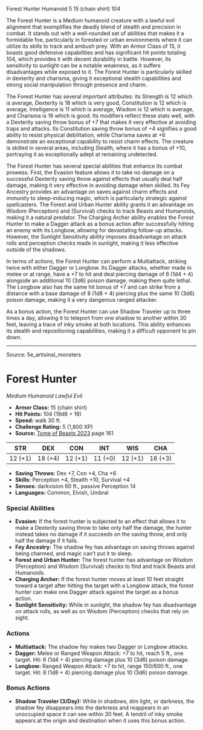 <MonsterName/>Forest Hunter</MonsterName>
<CreatureType/>Humanoid</CreatureType>
<CR/>5</CR>
<AC/>15 (chain shirt)</AC>
<HP/>104</HP>
<summary>The Forest Hunter is a Medium humanoid creature with a lawful evil alignment that exemplifies the deadly blend of stealth and precision in combat. It stands out with a well-rounded set of abilities that makes it a formidable foe, particularly in forested or urban environments where it can utilize its skills to track and ambush prey. With an Armor Class of 15, it boasts good defensive capabilities and has significant hit points totaling 104, which provides it with decent durability in battle. However, its sensitivity to sunlight can be a notable weakness, as it suffers disadvantages while exposed to it. The Forest Hunter is particularly skilled in dexterity and charisma, giving it exceptional stealth capabilities and strong social manipulation through presence and charm.</summary>

<detail>

The Forest Hunter has several important attributes: its Strength is 12 which is average, Dexterity is 18 which is very good, Constitution is 12 which is average, Intelligence is 11 which is average, Wisdom is 12 which is average, and Charisma is 16 which is good. Its modifiers reflect these stats well, with a Dexterity saving throw bonus of +7 that makes it very effective at avoiding traps and attacks. Its Constitution saving throw bonus of +4 signifies a good ability to resist physical debilitation, while Charisma saves at +6 demonstrate an exceptional capability to resist charm effects. The creature is skilled in several areas, including Stealth, where it has a bonus of +10, portraying it as exceptionally adept at remaining undetected.

The Forest Hunter has several special abilities that enhance its combat prowess. First, the Evasion feature allows it to take no damage on a successful Dexterity saving throw against effects that usually deal half damage, making it very effective in avoiding damage when skilled. Its Fey Ancestry provides an advantage on saves against charm effects and immunity to sleep-inducing magic, which is particularly strategic against spellcasters. The Forest and Urban Hunter ability grants it an advantage on Wisdom (Perception) and (Survival) checks to track Beasts and Humanoids, making it a natural predator. The Charging Archer ability enables the Forest Hunter to make a Dagger attack as a bonus action after successfully hitting an enemy with its Longbow, allowing for devastating follow-up attacks. However, the Sunlight Sensitivity ability imposes disadvantage on attack rolls and perception checks made in sunlight, making it less effective outside of the shadows.

In terms of actions, the Forest Hunter can perform a Multiattack, striking twice with either Dagger or Longbow. Its Dagger attacks, whether made in melee or at range, have a +7 to hit and deal piercing damage of 6 (1d4 + 4) alongside an additional 10 (3d6) poison damage, making them quite lethal. The Longbow also has the same hit bonus of +7 and can strike from a distance with a base damage of 8 (1d8 + 4) piercing plus the same 10 (3d6) poison damage, making it a very dangerous ranged attacker.

As a bonus action, the Forest Hunter can use Shadow Traveler up to three times a day, allowing it to teleport from one shadow to another within 30 feet, leaving a trace of inky smoke at both locations. This ability enhances its stealth and repositioning capabilities, making it a difficult opponent to pin down.</detail>



---

Source: 5e_artisinal_monsters

# Forest Hunter

*Medium* *Humanoid* *Lawful Evil*

- **Armor Class:** 15 (chain shirt)
- **Hit Points:** 104 (19d8 + 19)
- **Speed:** walk 30 ft.
- **Challenge Rating:** 5 (1,800 XP)
- **Source:** [Tome of Beasts 2023](https://koboldpress.com/kpstore/product/tome-of-beasts-1-2023-edition/) page 161

| STR | DEX | CON | INT | WIS | CHA |
| --- | --- | --- | --- | --- | --- |
| 12 (+1) | 18 (+4) | 12 (+1) | 11 (+0) | 12 (+1) | 16 (+3) |

- **Saving Throws**: Dex +7, Con +4, Cha +6
- **Skills:** Perception +4, Stealth +10, Survival +4
- **Senses:** darkvision 60 ft., passive Perception 14
- **Languages:** Common, Elvish, Umbral

### Special Abilities

- **Evasion:** If the forest hunter is subjected to an effect that allows it to make a Dexterity saving throw to take only half the damage, the hunter instead takes no damage if it succeeds on the saving throw, and only half the damage if it fails.
- **Fey Ancestry:** The shadow fey has advantage on saving throws against being charmed, and magic can’t put it to sleep.
- **Forest and Urban Hunter:** The forest hunter has advantage on Wisdom (Perception) and Wisdom (Survival) checks to find and track Beasts and Humanoids.
- **Charging Archer:** If the forest hunter moves at least 10 feet straight toward a target after hitting the target with a Longbow attack, the forest hunter can make one Dagger attack against the target as a bonus action.
- **Sunlight Sensitivity:** While in sunlight, the shadow fey has disadvantage on attack rolls, as well as on Wisdom (Perception) checks that rely on sight.

### Actions

- **Multiattack:** The shadow fey makes two Dagger or Longbow attacks.
- **Dagger:** Melee or Ranged Weapon Attack: +7 to hit, reach 5 ft., one target. Hit: 6 (1d4 + 4) piercing damage plus 10 (3d6) poison damage.
- **Longbow:** Ranged Weapon Attack: +7 to hit, range 150/600 ft., one target. Hit: 8 (1d8 + 4) piercing damage plus 10 (3d6) poison damage.

### Bonus Actions

- **Shadow Traveler (3/Day):** While in shadows, dim light, or darkness, the shadow fey disappears into the darkness and reappears in an unoccupied space it can see within 30 feet. A tendril of inky smoke appears at the origin and destination when it uses this bonus action.


